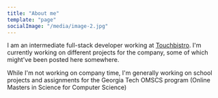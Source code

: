 ```yaml
---
title: "About me"
template: "page"
socialImage: "/media/image-2.jpg"
---
```

I am an intermediate full-stack developer working at [Touchbistro](https://www.touchbistro.com/). I'm currently working on different projects for the company, some of which might've been posted here somewhere.

While I'm not working on company time, I'm generally working on school projects and assignments for the Georgia Tech OMSCS program (Online Masters in Science for Computer Science) 



